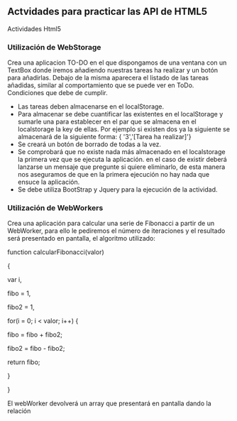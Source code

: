<h2>Actvidades para practicar las API de HTML5</h2>
<p>Actividades Html5</p>

<h3>Utilización de WebStorage</h3>

<p>Crea una aplicacion TO-DO en el que dispongamos de una ventana con un TextBox donde iremos añadiendo nuestras tareas ha realizar y un botón para añadirlas. Debajo de la misma aparecera el listado de las tareas añadidas, similar al comportamiento que se puede ver en ToDo. Condiciones que debe de cumplir.</p>

<ul>
	<li>Las tareas deben almacenarse en el localStorage.</li>
	<li>Para almacenar se debe cuantificar las existentes en el localStorage y sumarle una para establecer en el par que se almacena en el localstorage la key de ellas. Por ejemplo si existen dos ya la siguiente se almacenará de la siguiente forma: { '3','[Tarea ha realizar]'}</li>
	<li>Se creará un botón de borrado de todas a la vez.</li>
	<li>Se comprobará que no existe nada más almacenado en el localstorage la primera vez que se ejecuta la aplicación. en el caso de existir deberá lanzarse un mensaje que pregunte si quiere eliminarlo, de esta manera nos aseguramos de que en la primera ejecución no hay nada que ensuce la aplicación.</li>
	<li>Se debe utiliza BootStrap y Jquery para la ejecución de la actividad.</li>
</ul>


<h3>Utilización de WebWorkers</h3>
<p>Crea una aplicación para calcular una serie de Fibonacci a partir de un WebWorker, para ello le pediremos el número de iteraciones y el resultado será presentado en pantalla, el algoritmo utilizado:</p>

<p>function calcularFibonacci(valor)</p>
<p>{</p>
<p>	var i,</p> 
<p>	fibo = 1,</p> 
<p>	fibo2 = 1,</p> 
<p>	for(i = 0; i < valor; i++) { </p> 
<p>     fibo = fibo + fibo2;</p> 
<p>     fibo2 = fibo - fibo2;</p> 
<p>     return fibo;</p> 
<p>     }</p>
<p>}</p>

<p>El webWorker devolverá un array que presentará en pantalla dando la relación</p>
